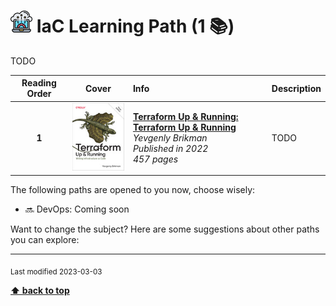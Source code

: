 [//]: # (Auto generated file from templates)

# <img height="35" src="/assets/paths/icons/iac.png" alt="iac" title="IaC"/> IaC Learning Path (1 :books:)

TODO

| Reading Order | Cover | Info | Description |
| :---: | :---: | :--- | :--- |
| **1** | ![img](/assets/books/covers/terraform-up-and-running.jpeg) | [**Terraform Up & Running: Terraform Up & Running**](https://learning.oreilly.com/library/view/-/9781098116736/) <br> *Yevgenly Brikman* <br> *Published in 2022* <br> *457 pages* <br>  | TODO |

The following paths are opened to you now, choose wisely:

- :soon: DevOps: Coming soon


Want to change the subject? Here are some suggestions about other paths you can explore:




---
<sub>Last modified 2023-03-03</sub>

[**⬆ back to top**](#iac-learning-path)
